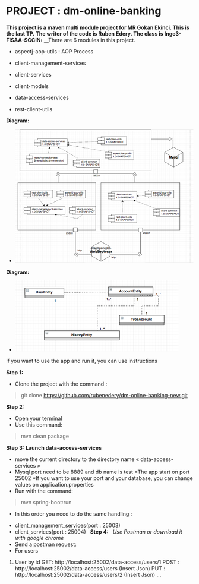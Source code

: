 # PROJECT : dm-online-banking
 
__This project is a maven multi module project for MR Gokan Ekinci. This is the last TP. The writer of the code is Ruben Edery. The class is Inge3-FISAA-SCCIN:__ 
__There are 6 modules in this project.
* aspectj-aop-utils : AOP Process 
 
* client-management-services
 
* client-services
 
* client-models
 
* data-access-services
 
* rest-client-utils
 
 
 
__Diagram:__ 
* ![alt text](https://github.com/rubenedery/dm-online-banking-new/blob/master/diagram/diagram1.png) 
>
__Diagram:__ 
* ![alt text](https://github.com/rubenedery/dm-online-banking-new/blob/master/diagram/diagram2.png) 


 
 
 
if you want to use the app and run it, you can use instructions 

__Step 1:__
 
* Clone the project with the command :
> git clone https://github.com/rubenedery/dm-online-banking-new.git
 
__Step 2:__
* Open your terminal
* Use this command: 
> mvn clean package
 
__Step 3:__
__Launch data-access-services__
* move the current directory to the directory name « data-access-services » 
* Mysql port need to be 8889 and db name is test
*The app start on port 25002
*If you want to use your port and your database, you can change values on application.properties
* Run with the command: 
> mvn spring-boot:run
 
- In this order you need to do the same handling : 
* client_management_services(port : 25003)
* client_services(port : 25004)
 
__Step 4:__
 
*Use Postman or download it with google chrome* 
 
* Send a postman request:
 
* For users
1. User by id
GET: http://localhost:25002/data-access/users/1
POST : http://localhost:25002/data-access/users (Insert Json)
PUT : http://localhost:25002/data-access/users/2 (Insert Json)
…
 